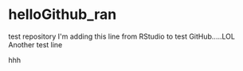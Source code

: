 # helloGithub_ran
test repository
I'm adding this line from RStudio to test GitHub.....LOL
Another test line



hhh
